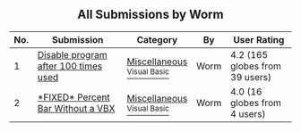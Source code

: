 ﻿<div align="center">

## All Submissions by Worm

</div>

No.  | Submission | Category | By   | User Rating
---- | ---------- | -------- | ---- | -----------
1 | [Disable program after 100 times used<br />](https://github.com/Planet-Source-Code/worm-disable-program-after-100-times-used__1-1518) | [Miscellaneous<br /><sup>Visual Basic</sup>](../ByCategory/miscellaneous__1-1.md) | Worm | 4.2 (165 globes from 39 users)
2 | [\*FIXED\* Percent Bar Without a VBX<br />](https://github.com/Planet-Source-Code/worm-fixed-percent-bar-without-a-vbx__1-1512) | [Miscellaneous<br /><sup>Visual Basic</sup>](../ByCategory/miscellaneous__1-1.md) | Worm | 4.0 (16 globes from 4 users)
